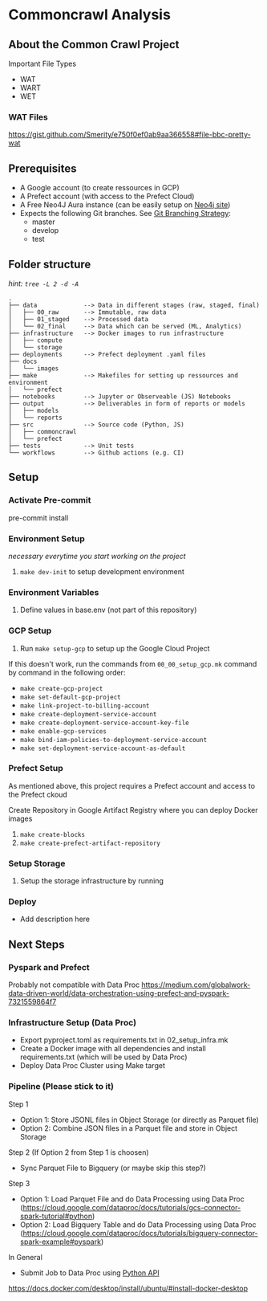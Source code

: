 # Commoncrawl Analysis

## About the Common Crawl Project

Important File Types
- WAT
- WART
- WET

### WAT Files
https://gist.github.com/Smerity/e750f0ef0ab9aa366558#file-bbc-pretty-wat

## Prerequisites
- A Google account (to create ressources in GCP)
- A Prefect account (with access to the Prefect Cloud)
- A Free Neo4J Aura instance (can be easily setup on [Neo4j site](https://console.neo4j.io/))
- Expects the following Git branches. See [Git Branching Strategy](https://github.com/m-p-esser/common_crawl/blob/master/docs/images/Data_Engineering_Git_Branching_Strategy.png):
  - master
  - develop
  - test 

## Folder structure

*hint: `tree -L 2 -d -A`* 

```
.
├── data             --> Data in different stages (raw, staged, final)
│   ├── 00_raw       --> Immutable, raw data
│   ├── 01_staged    --> Processed data
│   └── 02_final     --> Data which can be served (ML, Analytics)
├── infrastructure   --> Docker images to run infrastructure
│   ├── compute
│   └── storage
├── deployments      --> Prefect deployment .yaml files
├── docs
│   └── images
├── make             --> Makefiles for setting up ressources and environment
│   └── prefect
├── notebooks        --> Jupyter or Observeable (JS) Notebooks
├── output           --> Deliverables in form of reports or models
│   ├── models
│   └── reports
├── src              --> Source code (Python, JS)
│   ├── commoncrawl
│   └── prefect
├── tests            --> Unit tests
└── workflows        --> Github actions (e.g. CI)
```

## Setup

### Activate Pre-commit 
pre-commit install

### Environment Setup
*necessary everytime you start working on the project*
1. `make dev-init` to setup development environment

### Environment Variables
1. Define values in base.env (not part of this repository)

### GCP Setup
1. Run `make setup-gcp` to setup up the Google Cloud Project

If this doesn't work, run the commands from `00_00_setup_gcp.mk` command by command in the following order:
- `make create-gcp-project`
- `make set-default-gcp-project`
- `make link-project-to-billing-account`
- `make create-deployment-service-account`
- `make create-deployment-service-account-key-file`
- `make enable-gcp-services`
- `make bind-iam-policies-to-deployment-service-account`
- `make set-deployment-service-account-as-default`

### Prefect Setup
As mentioned above, this project requires a Prefect account and access to the Prefect ckoud

Create Repository in Google Artifact Registry where you can deploy Docker images
1. `make create-blocks`
2. `make create-prefect-artifact-repository`

### Setup Storage
1. Setup the storage infrastructure by running

### Deploy 
- Add description here

## Next Steps

### Pyspark and Prefect
Probably not compatible with Data Proc
https://medium.com/globalwork-data-driven-world/data-orchestration-using-prefect-and-pyspark-7321559864f7

### Infrastructure Setup (Data Proc)
- Export pyproject.toml as requirements.txt in 02_setup_infra.mk
- Create a Docker image with all dependencies and install requirements.txt (which will be used by Data Proc)
- Deploy Data Proc Cluster using Make target

### Pipeline (Please stick to it)

Step 1
- Option 1: Store JSONL files in Object Storage (or directly as Parquet file)
- Option 2: Combine JSON files in a Parquet file and store in Object Storage

Step 2 (If Option 2 from Step 1 is choosen)
- Sync Parquet File to Bigquery (or maybe skip this step?)

Step 3
- Option 1: Load Parquet File and do Data Processing using Data Proc (https://cloud.google.com/dataproc/docs/tutorials/gcs-connector-spark-tutorial#python)
- Option 2: Load Bigquery Table and do Data Processing using Data Proc (https://cloud.google.com/dataproc/docs/tutorials/bigquery-connector-spark-example#pyspark)

In General
- Submit Job to Data Proc using [Python API](https://cloud.google.com/dataproc/docs/tutorials/python-library-example#submit_a_job) 

https://docs.docker.com/desktop/install/ubuntu/#install-docker-desktop
